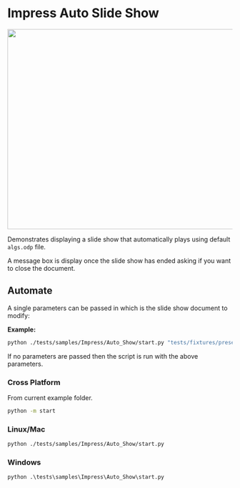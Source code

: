 # Impress Auto Slide Show

<p align="center">
    <img src="https://user-images.githubusercontent.com/4193389/198406431-6b28b28b-4949-4a41-bf67-ff485ab964a2.png" width="659" height="448">
</p>

Demonstrates displaying a slide show that automatically plays using default `algs.odp` file.

A message box is display once the slide show has ended asking if you want to close the document.

## Automate

A single parameters can be passed in which is the slide show document to modify:

**Example:**

```sh
python ./tests/samples/Impress/Auto_Show/start.py "tests/fixtures/presentation/algs.odp"
```

If no parameters are passed then the script is run with the above parameters.

### Cross Platform

From current example folder.

```sh
python -m start
```

### Linux/Mac

```sh
python ./tests/samples/Impress/Auto_Show/start.py
```

### Windows

```ps
python .\tests\samples\Impress\Auto_Show\start.py
```
